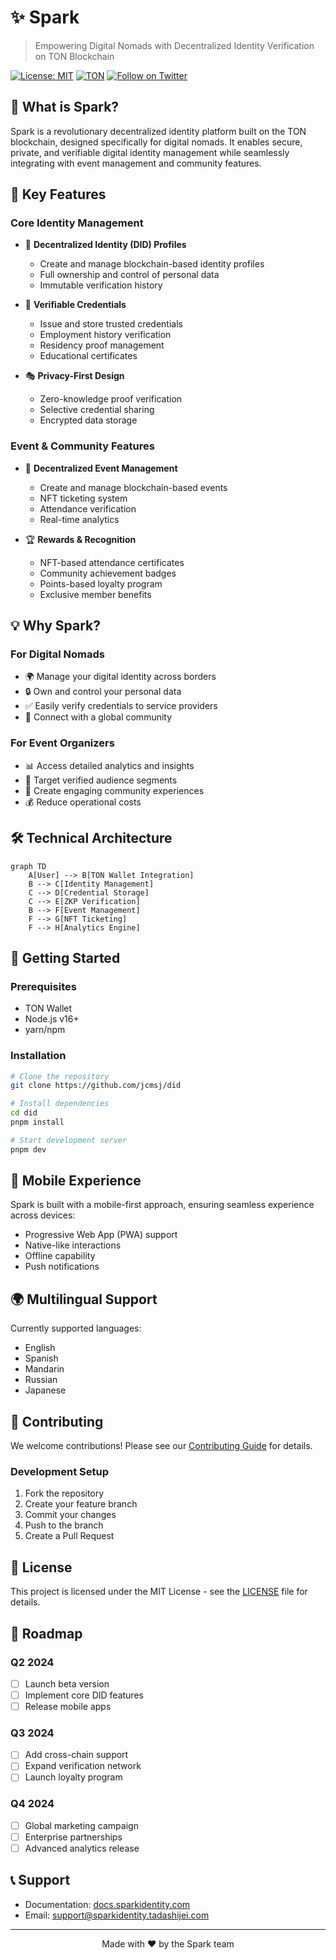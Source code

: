 # ✨ Spark

> Empowering Digital Nomads with Decentralized Identity Verification on TON Blockchain

[![License: MIT](https://img.shields.io/badge/License-MIT-yellow.svg)](https://opensource.org/licenses/MIT)
[![TON](https://img.shields.io/badge/Powered%20by-TON-blue.svg)](https://ton.org)
[![Follow on Twitter](https://img.shields.io/twitter/follow/sparkidentity?style=social)](https://twitter.com/sparkidentity)

## 🌟 What is Spark?

Spark is a revolutionary decentralized identity platform built on the TON blockchain, designed specifically for digital nomads. It enables secure, private, and verifiable digital identity management while seamlessly integrating with event management and community features.

## 🚀 Key Features

### Core Identity Management
- 🔐 **Decentralized Identity (DID) Profiles**
  - Create and manage blockchain-based identity profiles
  - Full ownership and control of personal data
  - Immutable verification history

- 📜 **Verifiable Credentials**
  - Issue and store trusted credentials
  - Employment history verification
  - Residency proof management
  - Educational certificates

- 🎭 **Privacy-First Design**
  - Zero-knowledge proof verification
  - Selective credential sharing
  - Encrypted data storage

### Event & Community Features
- 🎫 **Decentralized Event Management**
  - Create and manage blockchain-based events
  - NFT ticketing system
  - Attendance verification
  - Real-time analytics

- 🏆 **Rewards & Recognition**
  - NFT-based attendance certificates
  - Community achievement badges
  - Points-based loyalty program
  - Exclusive member benefits

## 💡 Why Spark?

### For Digital Nomads
- 🌍 Manage your digital identity across borders
- 🔒 Own and control your personal data
- ✅ Easily verify credentials to service providers
- 🤝 Connect with a global community

### For Event Organizers
- 📊 Access detailed analytics and insights
- 🎯 Target verified audience segments
- 💫 Create engaging community experiences
- 💰 Reduce operational costs

## 🛠 Technical Architecture

```mermaid
graph TD
    A[User] --> B[TON Wallet Integration]
    B --> C[Identity Management]
    C --> D[Credential Storage]
    C --> E[ZKP Verification]
    B --> F[Event Management]
    F --> G[NFT Ticketing]
    F --> H[Analytics Engine]
```

## 🌈 Getting Started

### Prerequisites
- TON Wallet
- Node.js v16+
- yarn/npm

### Installation
```bash
# Clone the repository
git clone https://github.com/jcmsj/did

# Install dependencies
cd did
pnpm install

# Start development server
pnpm dev
```

## 📱 Mobile Experience

Spark is built with a mobile-first approach, ensuring seamless experience across devices:
- Progressive Web App (PWA) support
- Native-like interactions
- Offline capability
- Push notifications

## 🌍 Multilingual Support

Currently supported languages:
- English
- Spanish
- Mandarin
- Russian
- Japanese

## 🤝 Contributing

We welcome contributions! Please see our [Contributing Guide](CONTRIBUTING.md) for details.

### Development Setup
1. Fork the repository
2. Create your feature branch
3. Commit your changes
4. Push to the branch
5. Create a Pull Request

## 📄 License

This project is licensed under the MIT License - see the [LICENSE](LICENSE) file for details.

## 🔮 Roadmap

### Q2 2024
- [ ] Launch beta version
- [ ] Implement core DID features
- [ ] Release mobile apps

### Q3 2024
- [ ] Add cross-chain support
- [ ] Expand verification network
- [ ] Launch loyalty program

### Q4 2024
- [ ] Global marketing campaign
- [ ] Enterprise partnerships
- [ ] Advanced analytics release

## 📞 Support

- Documentation: [docs.sparkidentity.com](https://docs.sparkidentity.tadashijei.com)
- Email: support@sparkidentity.tadashijei.com

---

<p align="center">Made with ❤️ by the Spark team</p>
